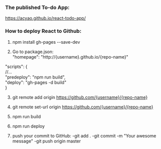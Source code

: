 ### The published To-do App:<br />
https://acyao.github.io/react-todo-app/

### How to deploy React to Github:
1. npm install gh-pages --save-dev

2. Go to package.json:<br />
"homepage": "http://{username}.github.io/{repo-name}"<br />

"scripts": {<br />
  //...<br />
  "predeploy": "npm run build",<br />
  "deploy": "gh-pages -d build"<br />
  }<br />

3. git remote add origin https://github.com/{username}/{repo-name}

4. git remote set-url origin https://github.com/{username}/{repo-name}

5. npm run build

6. npm run deploy

7. push your commit to GitHub:
-git add .
-git commit -m "Your awesome message"
-git push origin master
